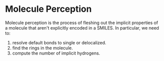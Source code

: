 # Molecule Perception
Molecule perception is the process of fleshing out the implicit properties of a molecule that aren't explicitly encoded in a SMILES. In particular, we need to:
1. resolve default bonds to single or delocalized.
2. find the rings in the molecule.
3. compute the number of implicit hydrogens.
